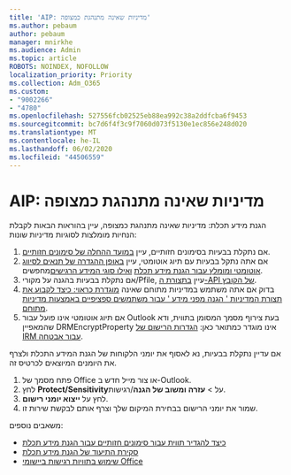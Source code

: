 ```yaml
---
title: 'AIP: מדיניות שאינה מתנהגת כמצופה'
ms.author: pebaum
author: pebaum
manager: mnirkhe
ms.audience: Admin
ms.topic: article
ROBOTS: NOINDEX, NOFOLLOW
localization_priority: Priority
ms.collection: Adm_O365
ms.custom:
- "9002266"
- "4780"
ms.openlocfilehash: 527556fcb02525eb88ea992c38a2ddfcba6f9453
ms.sourcegitcommit: bc7d6f4f3c9f7060d073f5130e1ec856e248d020
ms.translationtype: MT
ms.contentlocale: he-IL
ms.lasthandoff: 06/02/2020
ms.locfileid: "44506559"
---
```

# <a name="aip-policies-not-behaving-as-expected"></a>AIP: מדיניות שאינה מתנהגת כמצופה

הגנת מידע תכלת: מדיניות שאינה מתנהגת כמצופה, עיין בהוראות הבאות לקבלת הנחיות מומלצות לסוגיות מדיניות שונות:

1. אם נתקלת בבעיות בסימונים חזותיים, עיין [במועד ההחלה של סימונים חזותיים](https://docs.microsoft.com/azure/information-protection/configure-policy-markings#when-visual-markings-are-applied).
2. אם אתה נתקל בבעיות עם תיוג אוטומטי, עיין [באופן ההגדרה של תנאים לסיווג אוטומטי ומומלץ עבור הגנת מידע תכלת](https://docs.microsoft.com/azure/information-protection/configure-policy-classification) [ואילו סוגי המידע הרגישים](https://docs.microsoft.com/microsoft-365/compliance/sensitive-information-type-entity-definitions)מחפשים.
3. אם נתקלת בבעיות בהגנה על מקורי/Pfile, עיין [בתצורת ה-API של הקובץ](https://docs.microsoft.com/azure/information-protection/develop/file-api-configuration).
4. בדוק אם אתה משתמש במדיניות מתוחם שאינה [מוגדרת כראוי: כיצד לקבוע את תצורת המדיניות ' הגנה מפני מידע ' עבור משתמשים ספציפיים באמצעות מדיניות מתוחם](https://docs.microsoft.com/azure/information-protection/configure-policy-scope).
5. אם תיוג אוטומטי אינו פועל עבור Outlook בעת צירוף מסמך המסומן בתווית, ודא שהמאפיין DRMEncryptProperty אינו מוגדר כמתואר כאן: [הגדרות הרישום של IRM עבור אבטחה](https://docs.microsoft.com/deployoffice/security/protect-sensitive-messages-and-documents-by-using-irm-in-office#office-2016-irm-registry-key-options).

אם עדיין נתקלת בבעיות, נא לאסוף את יומני הלקוחות של הגנת המידע התכלת ולצרף את היומנים המיוצאים לכרטיס זה.

1. פתח מסמך של Office או צור מייל חדש ב-Outlook.
2. לחץ **Protect/Sensitivity**על  >  **עזרה ומשוב של הגנה**/רגישות.
3. לחץ על **ייצוא יומני רישום**.
4. שמור את יומני הרישום בבחירת המיקום שלך וצרף אותם לבקשת שירות זו.

משאבים נוספים:

- [כיצד להגדיר תווית עבור סימונים חזותיים עבור הגנת מידע תכלת](https://docs.microsoft.com/azure/information-protection/configure-policy-markings)
- [סקירת התיעוד של הגנת מידע תכלת](https://docs.microsoft.com/azure/information-protection/what-is-information-protection)
- [שימוש בתוויות רגישות ביישומי Office](https://docs.microsoft.com/microsoft-365/compliance/sensitivity-labels-office-apps)

